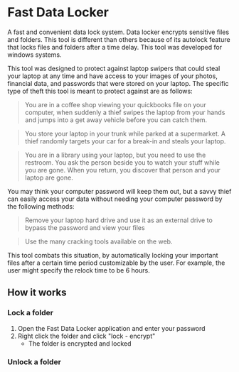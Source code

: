 # Fast Data Locker

A fast and convenient data lock system. Data locker encrypts sensitive files and folders.
This tool is different than others because of its autolock feature that locks files and folders after a time delay. 
This tool was developed for windows systems.

This tool was designed to protect against laptop swipers that could steal your laptop at any time and have access to your images of your photos, financial data, and passwords that were stored on your laptop. The specific type of theft this tool is meant to protect against are as follows:

> You are in a coffee shop viewing your quickbooks file on your computer, when suddenly a thief swipes the laptop from your hands and jumps into a get away vehicle before you can catch them.

> You store your laptop in your trunk while parked at a supermarket. A thief randomly targets your car for a break-in and steals your laptop.

> You are in a library using your laptop, but you need to use the restroom. You ask the person beside you to watch your stuff while you are gone. When you return, you discover that person and your laptop are gone.

You may think your computer password will keep them out, but a savvy thief can easily access your data without needing your computer password by the following methods:

> Remove your laptop hard drive and use it as an external drive to bypass the password and view your files 

> Use the many cracking tools available on the web.

This tool combats this situation, by automatically locking your important files after a certain time period customizable by the user. For example, the user might specify the relock time to be 6 hours.



## How it works
### Lock a folder
1. Open the Fast Data Locker application and enter your password
2. Right click the folder and click "lock - encrypt"
	* The folder is encrypted and locked

### Unlock a folder


